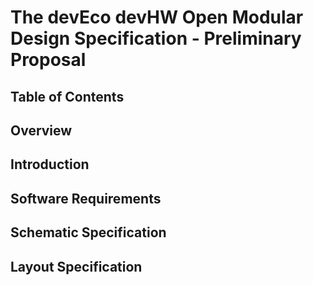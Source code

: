 # The devEco devHW Open Modular Design Specification - Preliminary  Proposal

## Table of Contents

## Overview

## Introduction

## Software Requirements

## Schematic Specification

## Layout Specification

## 